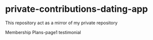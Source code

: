 # private-contributions-dating-app

This repository act as a mirror of my private repository

Membership Plans-page1 testimonial

